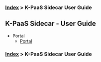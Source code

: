 ### [Index](https://github.com/K-PaaS/Guide/blob/master/README.md) > K-PaaS Sidecar User Guide

## K-PaaS Sidecar - User Guide

- Portal
  - [Portal](./portal/sidecar_portal.md)

### [Index](https://github.com/K-PaaS/Guide/blob/master/README.md) > K-PaaS Sidecar User Guide